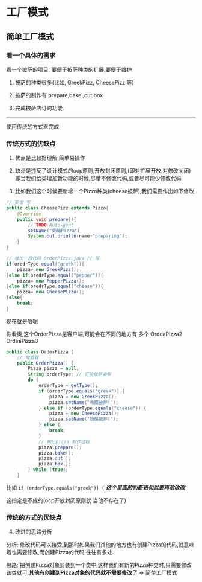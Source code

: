 # 工厂模式
## 简单工厂模式
### 看一个具体的需求

看一个披萨的项目: 要便于披萨种类的扩展,要便于维护

1. 披萨的种类很多(比如, GreekPizz, CheesePizz 等)

2. 披萨的制作有 prepare,bake ,cut,box

3. 完成披萨店订购功能.

---

使用传统的方式来完成

### 传统方式的优缺点

1. 优点是比较好理解,简单易操作

2. 缺点是违反了设计模式的ocp原则,开放封闭原则,(即对扩展开放,对修改关闭)
即当我们给类增加新功能的时候,尽量不修改代码,或者尽可能少修改代码

3. 比如我们这个时候要新增一个Pizza种类(cheese披萨),我们需要作出如下修改

```java
// 新增 写
public class CheesePizz extends Pizza{
    @Override
    public void prepare(){
        // TODO Auto-gent
        setName("奶酪Pizza")
        System.out.println(name+"preparing");
    }
}
``` 

```java
// 增加一段代码 OrderPizza.java // 写
if(oredrType.equal("greek")){
    pizza= new GreekPizz();   
}else if(oredrType.equal("pepper")){
    pizza= new PepperPizza();
}else if(oredrType.equal("cheese")){
    pizza= new CheesePizza();
}else{
    break;
}
```

现在就是啥呢

你看奥,这个OrderPizza是客户端,可能会在不同的地方有 多个 
OrdeaPizza2  OrdeaPizza3

```java
public class OrderPizza {
    // 构造器
    public OrderPizza() {
        Pizza pizza = null;
        String orderType; // 订购披萨类型
        do {
            orderType = getType();
            if (orderType.equals("greek")) {
                pizza = new GreekPizza();
                pizza.setName("希腊披萨!");
            } else if (orderType.equals("cheese")) {
                pizza = new CheesePizza();
                pizza.setName("奶酪披萨!");
            } else {
                break;
            }
            // 输出pizza 制作过程
            pizza.prepare();
            pizza.bake();
            pizza.cut();
            pizza.box();
        } while (true);
    }
```

比如
`if (orderType.equals("greek")) {`
___这个里面的判断语句就要再改改改___

这指定是不成的(ocp开放封闭原则就 当他不存在了)
 
### 传统的方式的优缺点

4. 改进的思路分析

分析: 修改代码可以接受,到那时如果我们其他的地方也有创建Pizza的代码,就意味着也需要修改,而创建Pizza的代码,往往有多处.

思路: 把创建Pizza对象封装到一个类中,这样我们有新的Pizza种类时,只需要修改该类就可,__其他有创建到Pizza对象的代码就不需要修改了__ => 简单工厂模式 
 
 